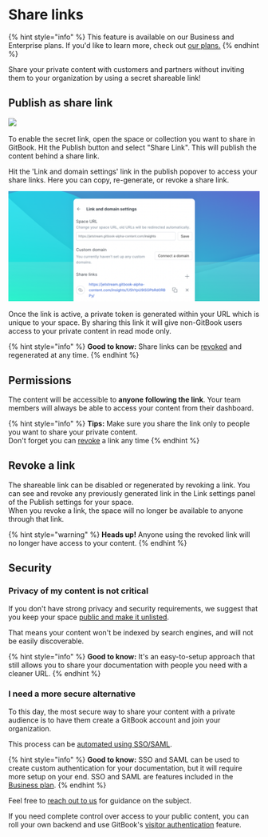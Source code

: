 # Share links

{% hint style="info" %}
This feature is available on our Business and Enterprise plans. If you'd like to learn more, check out [our plans.](../pricing/plans/#our-pricing-plans)
{% endhint %}

Share your private content with customers and partners without inviting them to your organization by using a secret shareable link!

## Publish as share link

![](<../.gitbook/assets/Publish – Share Link.png>)

To enable the secret link, open the space or collection you want to share in GitBook. Hit the Publish button and select "Share Link". This will publish the content behind a share link.

Hit the 'Link and domain settings' link in the publish popover to access your share links. Here you can copy, re-generate, or revoke a share link.

![](<../.gitbook/assets/Share Link Settings.png>)

Once the link is active, a private token is generated within your URL which is unique to your space. By sharing this link it will give non-GitBook users access to your private content in read mode only.

{% hint style="info" %}
**Good to know:** Share links can be [revoked](shareable-links.md#revoke-a-link) and regenerated at any time.
{% endhint %}

## Permissions

The content will be accessible to **anyone following the link**. Your team members will always be able to access your content from their dashboard.

{% hint style="info" %}
**Tips:** Make sure you share the link only to people you want to share your private content.\
 Don't forget you can [revoke](shareable-links.md#revoke-a-link) a link any time
{% endhint %}

## Revoke a link

The shareable link can be disabled or regenerated by revoking a link. You can see and revoke any previously generated link in the Link settings panel of the Publish settings for your space.\
 When you revoke a link, the space will no longer be available to anyone through that link.

{% hint style="warning" %}
**Heads up!** Anyone using the revoked link will no longer have access to your content.
{% endhint %}

## Security

### Privacy of my content is not critical

If you don't have strong privacy and security requirements, we suggest that you keep your space [public and make it unlisted](../spaces/space-visibility.md#unlisted).

That means your content won't be indexed by search engines, and will not be easily discoverable.

{% hint style="info" %}
**Good to know:** It's an easy-to-setup approach that still allows you to share your documentation with people you need with a cleaner URL.
{% endhint %}

### I need a more secure alternative

To this day, the most secure way to share your content with a private audience is to have them create a GitBook account and join your organization.

This process can be [automated using SSO/SAML](saml.md).

{% hint style="info" %}
**Good to know:** SSO and SAML can be used to create custom authentication for your documentation, but it will require more setup on your end. SSO and SAML are features included in the [Business plan](../pricing/plans/#business-plan).
{% endhint %}

Feel free to [reach out to us](mailto:support@gitbook.com) for guidance on the subject.

If you need complete control over access to your public content, you can roll your own backend and use GitBook's [visitor authentication](visitor-authentication.md) feature.
